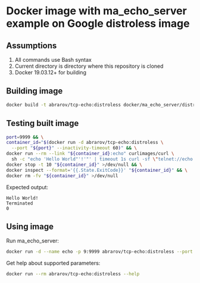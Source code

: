 # Docker image with ma_echo_server example on Google distroless image

## Assumptions

1. All commands use Bash syntax
1. Current directory is directory where this repository is cloned
1. Docker 19.03.12+ for building

## Building image

```bash
docker build -t abrarov/tcp-echo:distroless docker/ma_echo_server/distroless
```

## Testing built image

```bash
port=9999 && \
container_id="$(docker run -d abrarov/tcp-echo:distroless \
  --port "${port}" --inactivity-timeout 60)" && \
docker run --rm --link "${container_id}:echo" curlimages/curl \
  sh -c "echo 'Hello World"'!'"' | timeout 1s curl -sf \"telnet://echo:${port}\" || true" && \
docker stop -t 10 "${container_id}" >/dev/null && \
docker inspect --format='{{.State.ExitCode}}' "${container_id}" && \
docker rm -fv "${container_id}" >/dev/null
```

Expected output:

```text
Hello World!
Terminated
0
```

## Using image

Run ma_echo_server:

```bash
docker run -d --name echo -p 9:9999 abrarov/tcp-echo:distroless --port 9999 --inactivity-timeout 300
```

Get help about supported parameters:

```bash
docker run --rm abrarov/tcp-echo:distroless --help
```
